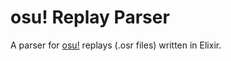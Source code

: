 # osu! Replay Parser

A parser for [osu!](https://osu.ppy.sh) replays (.osr files) written in Elixir.
